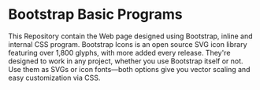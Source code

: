 # Bootstrap Basic Programs
This Repository contain the Web page designed using Bootstrap, inline and internal CSS program.
Bootstrap Icons is an open source SVG icon library featuring over 1,800 glyphs, with more added every release.
They're designed to work in any project, whether you use Bootstrap itself or not. 
Use them as SVGs or icon fonts—both options give you vector scaling and easy customization via CSS.
